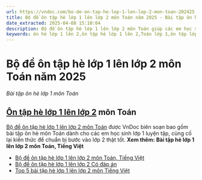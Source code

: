 ```yaml
---
url: https://vndoc.com/bo-de-on-tap-he-lop-1-len-lop-2-mon-toan-202425
title: Bộ đề ôn tập hè lớp 1 lên lớp 2 môn Toán năm 2025 - Bài tập ôn hè lớp 1 môn Toán - VnDoc.com
date_extracted: 2025-04-08 15:10:04
description: Bộ đề ôn tập hè lớp 1 lên lớp 2 môn Toán giúp các em học sinh củng cố lại kiến thức khi chuyển từ lớp 1 lên lớp 2 để khi vào lớp 2 các em sẽ có sự chuẩn bị tốt hơn.
keywords: ôn hè lớp 1 lên 2,ôn tập hè lớp 1 lên 2,Toán lớp 1,ôn tập lớp 1,đề ôn tập lớp 1,bài ôn tập lớp 1,bài tập ôn hè lớp 1 lên 2,bài tập toán ôn hè cho học sinh lớp 1 lên lớp 2,Bộ đề ôn tập hè lớp 1
---
```


# Bộ đề ôn tập hè lớp 1 lên lớp 2 môn Toán năm 2025
 _Bài tập ôn hè lớp 1 môn Toán_
## [Ôn tập hè lớp 1 lên lớp 2](<https://vndoc.com/on-he-lop-1-len2>) môn Toán
[Bộ đề ôn tập hè lớp 1 lên lớp 2 môn Toán](<https://vndoc.com/bo-de-on-tap-he-lop-1-len-lop-2-mon-toan-202425>) được VnDoc biên soạn bao gồm bài tập ôn hè môn Toán dành cho các em học sinh lớp 1 luyện tập, củng cố lại kiến thức để chuẩn bị bước vào lớp 2 thật tốt.
**Xem thêm:**
**Bài tập hè lớp 1 lên lớp 2 môn Toán, Tiếng Việt**
  * [Bộ đề ôn tập hè lớp 1 lên lớp 2 môn Toán, Tiếng Việt](<https://vndoc.com/bo-de-on-tap-he-lop-1-len-lop-2-mon-toan-tieng-viet-202852>)
  * [Bộ đề ôn tập hè lớp 1 lên lớp 2 Có đáp án](<https://vndoc.com/bo-de-on-tap-he-lop-1-len-lop-2-96105>)
  * [Top 5 bài tập hè lớp 1 lên lớp 2 môn Tiếng Việt](<https://vndoc.com/top-5-bai-tap-he-lop-1-len-lop-2-mon-tieng-viet-nam-2021-232659>)

